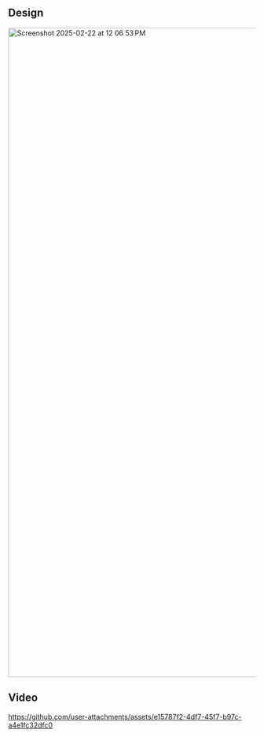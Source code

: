 
## Design

<img width="1318" alt="Screenshot 2025-02-22 at 12 06 53 PM" src="https://github.com/user-attachments/assets/7547d795-f682-4e8e-9ccf-25b84ec8e87c" />



## Video



https://github.com/user-attachments/assets/e15787f2-4df7-45f7-b97c-a4e1fc32dfc0



